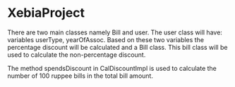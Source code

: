# XebiaProject

There are two main classes namely Bill and user. The user class will have:
variables userType, yearOfAssoc. Based on these two variables the percentage discount will be calculated and a Bill class. This bill class will be used to calculate the non-percentage discount.

The method spendsDiscount in CalDiscountImpl is used to calculate the number of 100 ruppee bills in the total bill amount.
